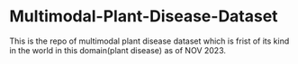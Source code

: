 # Multimodal-Plant-Disease-Dataset
This is the repo of multimodal plant disease dataset which is frist of its kind in the world in this domain(plant disease) as of NOV 2023.
